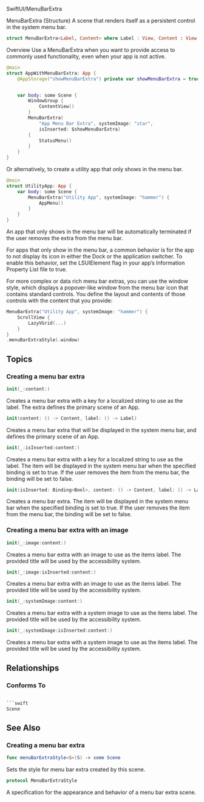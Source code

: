 SwiftUI/MenuBarExtra

MenuBarExtra (Structure)
A scene that renders itself as a persistent control in the system menu bar.

```swift
struct MenuBarExtra<Label, Content> where Label : View, Content : View
```

Overview
Use a MenuBarExtra when you want to provide access to commonly used functionality, even when your app is not active.

```swift
@main
struct AppWithMenuBarExtra: App {
    @AppStorage("showMenuBarExtra") private var showMenuBarExtra = true


    var body: some Scene {
        WindowGroup {
            ContentView()
        }
        MenuBarExtra(
            "App Menu Bar Extra", systemImage: "star",
            isInserted: $showMenuBarExtra)
        {
            StatusMenu()
        }
    }
}
```

Or alternatively, to create a utility app that only shows in the menu bar.

```swift
@main
struct UtilityApp: App {
    var body: some Scene {
        MenuBarExtra("Utility App", systemImage: "hammer") {
            AppMenu()
        }
    }
}
```

An app that only shows in the menu bar will be automatically terminated if the user removes the extra from the menu bar.

For apps that only show in the menu bar, a common behavior is for the app to not display its icon in either the Dock or the application switcher. To enable this behavior, set the LSUIElement flag in your app’s Information Property List file to true.

For more complex or data rich menu bar extras, you can use the window style, which displays a popover-like window from the menu bar icon that contains standard controls. You define the layout and contents of those controls with the content that you provide:

```swift
MenuBarExtra("Utility App", systemImage: "hammer") {
    ScrollView {
        LazyVGrid(...)
    }
}
.menuBarExtraStyle(.window)
```





## Topics

### Creating a menu bar extra

```swift
init(_:content:)
```
Creates a menu bar extra with a key for a localized string to use as the label. The extra defines the primary scene of an App.

```swift
init(content: () -> Content, label: () -> Label)
```
Creates a menu bar extra that will be displayed in the system menu bar, and defines the primary scene of an App.

```swift
init(_:isInserted:content:)
```
Creates a menu bar extra with a key for a localized string to use as the label. The item will be displayed in the system menu bar when the specified binding is set to true. If the user removes the item from the menu bar, the binding will be set to false.

```swift
init(isInserted: Binding<Bool>, content: () -> Content, label: () -> Label)
```
Creates a menu bar extra. The item will be displayed in the system menu bar when the specified binding is set to true. If the user removes the item from the menu bar, the binding will be set to false.


### Creating a menu bar extra with an image

```swift
init(_:image:content:)
```
Creates a menu bar extra with an image to use as the items label. The provided title will be used by the accessibility system.

```swift
init(_:image:isInserted:content:)
```
Creates a menu bar extra with an image to use as the items label. The provided title will be used by the accessibility system.

```swift
init(_:systemImage:content:)
```
Creates a menu bar extra with a system image to use as the items label. The provided title will be used by the accessibility system.

```swift
init(_:systemImage:isInserted:content:)
```
Creates a menu bar extra with a system image to use as the items label. The provided title will be used by the accessibility system.

## Relationships

### Conforms To

```swift

```swift
Scene
```

## See Also

### Creating a menu bar extra

```swift
func menuBarExtraStyle<S>(S) -> some Scene
```
Sets the style for menu bar extra created by this scene.


```swift
protocol MenuBarExtraStyle
```
A specification for the appearance and behavior of a menu bar extra scene.




